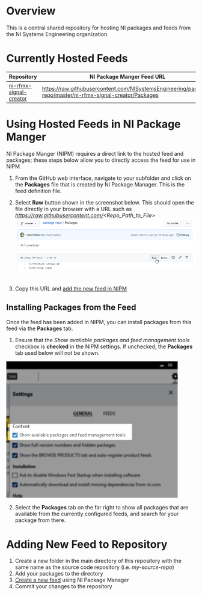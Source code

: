 # Overview

This is a central shared repository for hosting NI packages and feeds from the NI Systems Engineering organization.

# Currently Hosted Feeds

| Repository                                                   | NI Package Manger Feed URL                                   |
| ------------------------------------------------------------ | ------------------------------------------------------------ |
| [ni-rfmx-signal-creator](https://github.com/NISystemsEngineering/ni-rfmx-signal-creator) | https://raw.githubusercontent.com/NISystemsEngineering/package-repo/master/ni-rfmx-signal-creator/Packages |

# Using Hosted Feeds in NI Package Manger

NI Package Manger (NIPM) requires a direct link to the hosted feed and packages; these steps below allow you to directly access the feed for use in NIPM.

1. From the GitHub web interface, navigate to your subfolder and click on the **Packages** file that is created by NI Package Manager. This is the feed definition file.

2. Select **Raw** button shown in the screenshot below. This should open the file directly in your browser with a URL such as *https://raw.githubusercontent.com/<Repo_Path_to_File>* ![example_raw_button](/_img/example_raw_button.png)

   # 

3. Copy this URL and [add the new feed in NIPM](https://www.ni.com/documentation/en/ni-package-manager/20.0/manual/add-package-to-feed/)

## Installing Packages from the Feed

Once the feed has been added in NIPM, you can install packages from this feed via the **Packages** tab.

1. Ensure that the *Show available packages and feed management tools* checkbox is **checked** in the NIPM settings. If unchecked, the **Packages** tab used below will not be shown.
  
  ![](/_img/example_feed_management.png)

2. Select the **Packages** tab on the far right to show all packages that are available from the currently configured feeds, and search for your package from there.
# Adding New Feed to Repository

1. Create a new folder in the main directory of this repository with the same name as the source code repository (i.e. *my-source-repo*)
2. Add your packages to the directory
3.  [Create a new feed](https://www.ni.com/documentation/en/ni-package-manager/latest/manual/creating-feed/) using NI Package Manager
4. Commit your changes to the repository
